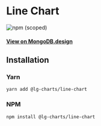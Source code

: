 # Line Chart

![npm (scoped)](https://img.shields.io/npm/v/@lg-charts/line-chart.svg)

#### [View on MongoDB.design](https://www.mongodb.design/component/core/example/)

## Installation

### Yarn

```shell
yarn add @lg-charts/line-chart
```

### NPM

```shell
npm install @lg-charts/line-chart
```
